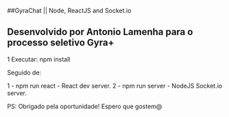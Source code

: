 ##GyraChat || Node, ReactJS and Socket.io

## Desenvolvido por Antonio Lamenha para o processo seletivo Gyra+

1 Executar: npm install

Seguido de:

1 - npm run react - React dev server.
2 - npm run server - NodeJS Socket.io server.

PS: Obrigado pela oportunidade! Espero que gostem@
